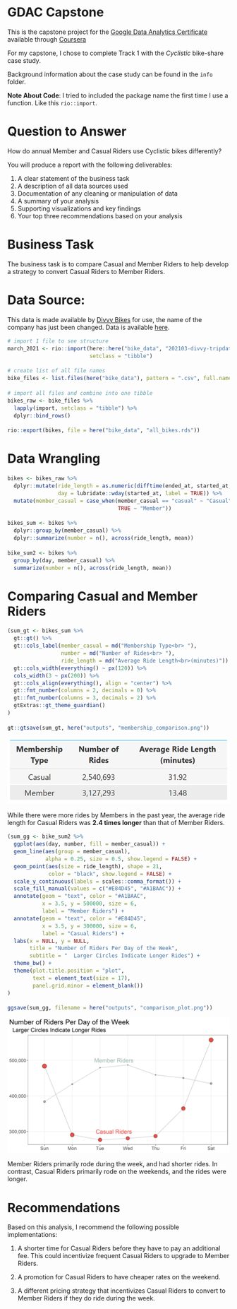 GDAC Capstone
================

<!-- README.md is generated from README.Rmd. Please edit that file -->

This is the capstone project for the [Google Data Analytics
Certificate](https://www.coursera.org/professional-certificates/google-data-analytics?)
available through [Coursera](https://www.coursera.org/)

For my capstone, I chose to complete Track 1 with the *Cyclistic*
bike-share case study.

Background information about the case study can be found in the `info`
folder.

**Note About Code**: I tried to included the package name the first time
I use a function. Like this `rio::import`.

# **Question to Answer**

How do annual Member and Casual Riders use Cyclistic bikes differently?

You will produce a report with the following deliverables:

1.  A clear statement of the business task
2.  A description of all data sources used
3.  Documentation of any cleaning or manipulation of data
4.  A summary of your analysis
5.  Supporting visualizations and key findings
6.  Your top three recommendations based on your analysis

# **Business Task**

The business task is to compare Casual and Member Riders to help develop
a strategy to convert Casual Riders to Member Riders.

# **Data Source:**

This data is made available by [Divvy
Bikes](https://ride.divvybikes.com/data-license-agreement) for use, the
name of the company has just been changed. Data is available
[here](https://divvy-tripdata.s3.amazonaws.com/index.html).

``` r
# import 1 file to see structure
march_2021 <- rio::import(here::here("bike_data", "202103-divvy-tripdata.csv"), 
                          setclass = "tibble")

# create list of all file names
bike_files <- list.files(here("bike_data"), pattern = ".csv", full.names = TRUE)

# import all files and combine into one tibble
bikes_raw <- bike_files %>% 
  lapply(import, setclass = "tibble") %>% 
  dplyr::bind_rows()

rio::export(bikes, file = here("bike_data", "all_bikes.rds"))
```

# Data Wrangling

``` r
bikes <- bikes_raw %>% 
  dplyr::mutate(ride_length = as.numeric(difftime(ended_at, started_at, units = "mins")),
                day = lubridate::wday(started_at, label = TRUE)) %>% 
  mutate(member_casual = case_when(member_casual == "casual" ~ "Casual", 
                                   TRUE ~ "Member"))

bikes_sum <- bikes %>% 
  dplyr::group_by(member_casual) %>% 
  dplyr::summarize(number = n(), across(ride_length, mean))

bike_sum2 <- bikes %>% 
  group_by(day, member_casual) %>% 
  summarize(number = n(), across(ride_length, mean))
```

# Comparing Casual and Member Riders

``` r
(sum_gt <- bikes_sum %>% 
  gt::gt() %>% 
  gt::cols_label(member_casual = md("Membership Type<br> "),
                 number = md("Number of Rides<br> "),
                 ride_length = md("Average Ride Length<br>(minutes)")) %>% 
  gt::cols_width(everything() ~ px(120)) %>% 
  cols_width(3 ~ px(200)) %>% 
  gt::cols_align(everything(), align = "center") %>% 
  gt::fmt_number(columns = 2, decimals = 0) %>% 
  gt::fmt_number(columns = 3, decimals = 2) %>% 
  gtExtras::gt_theme_guardian()
)

gt::gtsave(sum_gt, here("outputs", "membership_comparison.png"))
```

<p align="center">
<img src="outputs/membership_comparison.png" width="700px">
</p>

While there were more rides by Members in the past year, the average
ride length for Casual Riders was **2.4 times longer** than that of
Member Riders.

``` r
(sum_gg <- bike_sum2 %>% 
  ggplot(aes(day, number, fill = member_casual)) + 
  geom_line(aes(group = member_casual), 
            alpha = 0.25, size = 0.5, show.legend = FALSE) + 
  geom_point(aes(size = ride_length), shape = 21, 
             color = "black", show.legend = FALSE) +
  scale_y_continuous(labels = scales::comma_format()) +
  scale_fill_manual(values = c("#E84D45", "#A1BAAC")) + 
  annotate(geom = "text", color = "#A1BAAC", 
           x = 3.5, y = 500000, size = 6,
           label = "Member Riders") + 
  annotate(geom = "text", color = "#E84D45",
           x = 3.5, y = 300000, size = 6,
           label = "Casual Riders") + 
  labs(x = NULL, y = NULL, 
       title = "Number of Riders Per Day of the Week",
       subtitle = "  Larger Circles Indicate Longer Rides") + 
  theme_bw() +
  theme(plot.title.position = "plot", 
        text = element_text(size = 17),
        panel.grid.minor = element_blank())
)

ggsave(sum_gg, filename = here("outputs", "comparison_plot.png"))
```

<p align="center">
<img src="outputs/comparison_plot.png" width="700px">
</p>

Member Riders primarily rode during the week, and had shorter rides. In
contrast, Casual Riders primarily rode on the weekends, and the rides
were longer.

# Recommendations

Based on this analysis, I recommend the following possible
implementations:

1.  A shorter time for Casual Riders before they have to pay an
    additional fee. This could incentivize frequent Casual Riders to
    upgrade to Member Riders.

2.  A promotion for Casual Riders to have cheaper rates on the weekend.

3.  A different pricing strategy that incentivizes Casual Riders to
    convert to Member Riders if they do ride during the week.
